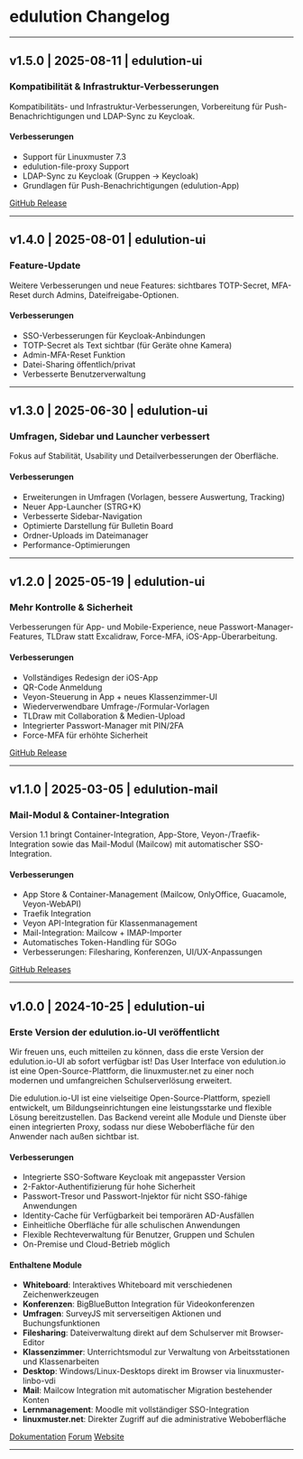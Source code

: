# edulution Changelog

---

## v1.5.0 | 2025-08-11 | edulution-ui

### Kompatibilität & Infrastruktur-Verbesserungen

Kompatibilitäts- und Infrastruktur-Verbesserungen, Vorbereitung für Push-Benachrichtigungen und LDAP-Sync zu Keycloak.

#### Verbesserungen

- Support für Linuxmuster 7.3
- edulution-file-proxy Support
- LDAP-Sync zu Keycloak (Gruppen → Keycloak)
- Grundlagen für Push-Benachrichtigungen (edulution-App)

[GitHub Release](https://github.com/edulution-io/edulution-ui/releases/tag/v1.5.0)

---

## v1.4.0 | 2025-08-01 | edulution-ui

### Feature-Update

Weitere Verbesserungen und neue Features: sichtbares TOTP-Secret, MFA-Reset durch Admins, Dateifreigabe-Optionen.

#### Verbesserungen

- SSO-Verbesserungen für Keycloak-Anbindungen
- TOTP-Secret als Text sichtbar (für Geräte ohne Kamera)
- Admin-MFA-Reset Funktion
- Datei-Sharing öffentlich/privat
- Verbesserte Benutzerverwaltung

---

## v1.3.0 | 2025-06-30 | edulution-ui

### Umfragen, Sidebar und Launcher verbessert

Fokus auf Stabilität, Usability und Detailverbesserungen der Oberfläche.

#### Verbesserungen

- Erweiterungen in Umfragen (Vorlagen, bessere Auswertung, Tracking)
- Neuer App-Launcher (STRG+K)
- Verbesserte Sidebar-Navigation
- Optimierte Darstellung für Bulletin Board
- Ordner-Uploads im Dateimanager
- Performance-Optimierungen

---

## v1.2.0 | 2025-05-19 | edulution-ui

### Mehr Kontrolle & Sicherheit

Verbesserungen für App- und Mobile-Experience, neue Passwort-Manager-Features, TLDraw statt Excalidraw, Force-MFA, iOS-App-Überarbeitung.

#### Verbesserungen

- Vollständiges Redesign der iOS-App
- QR-Code Anmeldung
- Veyon-Steuerung in App + neues Klassenzimmer-UI
- Wiederverwendbare Umfrage-/Formular-Vorlagen
- TLDraw mit Collaboration & Medien-Upload
- Integrierter Passwort-Manager mit PIN/2FA
- Force-MFA für erhöhte Sicherheit

[GitHub Release](https://github.com/edulution-io/edulution-ui/releases/tag/v1.2.0)

---

## v1.1.0 | 2025-03-05 | edulution-mail

### Mail-Modul & Container-Integration

Version 1.1 bringt Container-Integration, App-Store, Veyon-/Traefik-Integration sowie das Mail-Modul (Mailcow) mit automatischer SSO-Integration.

#### Verbesserungen

- App Store & Container-Management (Mailcow, OnlyOffice, Guacamole, Veyon-WebAPI)
- Traefik Integration
- Veyon API-Integration für Klassenmanagement
- Mail-Integration: Mailcow + IMAP-Importer
- Automatisches Token-Handling für SOGo
- Verbesserungen: Filesharing, Konferenzen, UI/UX-Anpassungen

[GitHub Releases](https://github.com/edulution-io/edulution-ui/releases)

---

## v1.0.0 | 2024-10-25 | edulution-ui

### Erste Version der edulution.io-UI veröffentlicht

Wir freuen uns, euch mitteilen zu können, dass die erste Version der edulution.io-UI ab sofort verfügbar ist! Das User Interface von edulution.io ist eine Open-Source-Plattform, die linuxmuster.net zu einer noch modernen und umfangreichen Schulserverlösung erweitert.

Die edulution.io-UI ist eine vielseitige Open-Source-Plattform, speziell entwickelt, um Bildungseinrichtungen eine leistungsstarke und flexible Lösung bereitzustellen. Das Backend vereint alle Module und Dienste über einen integrierten Proxy, sodass nur diese Weboberfläche für den Anwender nach außen sichtbar ist.

#### Verbesserungen

- Integrierte SSO-Software Keycloak mit angepasster Version
- 2-Faktor-Authentifizierung für hohe Sicherheit
- Passwort-Tresor und Passwort-Injektor für nicht SSO-fähige Anwendungen
- Identity-Cache für Verfügbarkeit bei temporären AD-Ausfällen
- Einheitliche Oberfläche für alle schulischen Anwendungen
- Flexible Rechteverwaltung für Benutzer, Gruppen und Schulen
- On-Premise und Cloud-Betrieb möglich

#### Enthaltene Module

- **Whiteboard**: Interaktives Whiteboard mit verschiedenen Zeichenwerkzeugen
- **Konferenzen**: BigBlueButton Integration für Videokonferenzen
- **Umfragen**: SurveyJS mit serverseitigen Aktionen und Buchungsfunktionen
- **Filesharing**: Dateiverwaltung direkt auf dem Schulserver mit Browser-Editor
- **Klassenzimmer**: Unterrichtsmodul zur Verwaltung von Arbeitsstationen und Klassenarbeiten
- **Desktop**: Windows/Linux-Desktops direkt im Browser via linuxmuster-linbo-vdi
- **Mail**: Mailcow Integration mit automatischer Migration bestehender Konten
- **Lernmanagement**: Moodle mit vollständiger SSO-Integration
- **linuxmuster.net**: Direkter Zugriff auf die administrative Weboberfläche

[Dokumentation](https://docs.edulution.io)
[Forum](https://ask.linuxmuster.net)
[Website](https://edulution.io)

---
